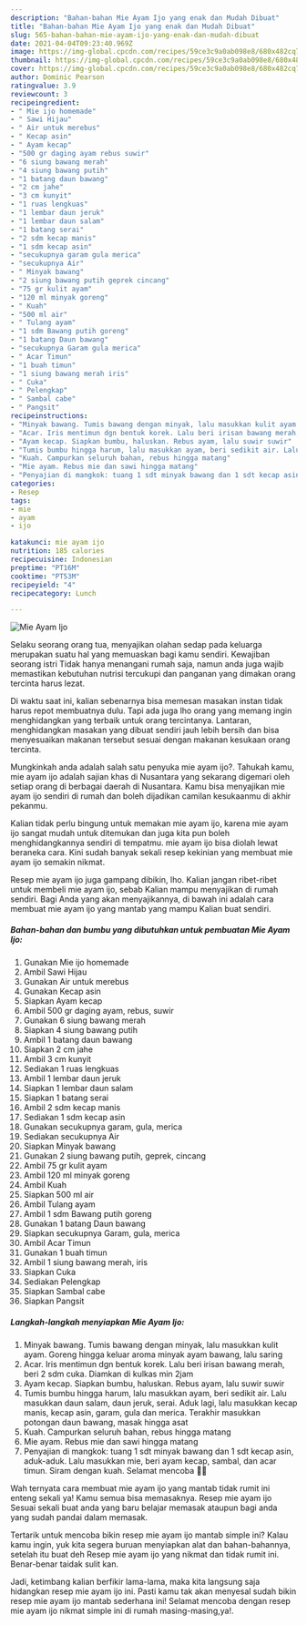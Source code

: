 ```yaml
---
description: "Bahan-bahan Mie Ayam Ijo yang enak dan Mudah Dibuat"
title: "Bahan-bahan Mie Ayam Ijo yang enak dan Mudah Dibuat"
slug: 565-bahan-bahan-mie-ayam-ijo-yang-enak-dan-mudah-dibuat
date: 2021-04-04T09:23:40.969Z
image: https://img-global.cpcdn.com/recipes/59ce3c9a0ab098e8/680x482cq70/mie-ayam-ijo-foto-resep-utama.jpg
thumbnail: https://img-global.cpcdn.com/recipes/59ce3c9a0ab098e8/680x482cq70/mie-ayam-ijo-foto-resep-utama.jpg
cover: https://img-global.cpcdn.com/recipes/59ce3c9a0ab098e8/680x482cq70/mie-ayam-ijo-foto-resep-utama.jpg
author: Dominic Pearson
ratingvalue: 3.9
reviewcount: 3
recipeingredient:
- " Mie ijo homemade"
- " Sawi Hijau"
- " Air untuk merebus"
- " Kecap asin"
- " Ayam kecap"
- "500 gr daging ayam rebus suwir"
- "6 siung bawang merah"
- "4 siung bawang putih"
- "1 batang daun bawang"
- "2 cm jahe"
- "3 cm kunyit"
- "1 ruas lengkuas"
- "1 lembar daun jeruk"
- "1 lembar daun salam"
- "1 batang serai"
- "2 sdm kecap manis"
- "1 sdm kecap asin"
- "secukupnya garam gula merica"
- "secukupnya Air"
- " Minyak bawang"
- "2 siung bawang putih geprek cincang"
- "75 gr kulit ayam"
- "120 ml minyak goreng"
- " Kuah"
- "500 ml air"
- " Tulang ayam"
- "1 sdm Bawang putih goreng"
- "1 batang Daun bawang"
- "secukupnya Garam gula merica"
- " Acar Timun"
- "1 buah timun"
- "1 siung bawang merah iris"
- " Cuka"
- " Pelengkap"
- " Sambal cabe"
- " Pangsit"
recipeinstructions:
- "Minyak bawang. Tumis bawang dengan minyak, lalu masukkan kulit ayam. Goreng hingga keluar aroma minyak ayam bawang, lalu saring"
- "Acar. Iris mentimun dgn bentuk korek. Lalu beri irisan bawang merah, beri 2 sdm cuka. Diamkan di kulkas min 2jam"
- "Ayam kecap. Siapkan bumbu, haluskan. Rebus ayam, lalu suwir suwir"
- "Tumis bumbu hingga harum, lalu masukkan ayam, beri sedikit air. Lalu masukkan daun salam, daun jeruk, serai. Aduk lagi, lalu masukkan kecap manis, kecap asin, garam, gula dan merica. Terakhir masukkan potongan daun bawang, masak hingga asat"
- "Kuah. Campurkan seluruh bahan, rebus hingga matang"
- "Mie ayam. Rebus mie dan sawi hingga matang"
- "Penyajian di mangkok: tuang 1 sdt minyak bawang dan 1 sdt kecap asin, aduk-aduk. Lalu masukkan mie, beri ayam kecap, sambal, dan acar timun. Siram dengan kuah. Selamat mencoba 💚💚"
categories:
- Resep
tags:
- mie
- ayam
- ijo

katakunci: mie ayam ijo 
nutrition: 185 calories
recipecuisine: Indonesian
preptime: "PT16M"
cooktime: "PT53M"
recipeyield: "4"
recipecategory: Lunch

---
```



![Mie Ayam Ijo](https://img-global.cpcdn.com/recipes/59ce3c9a0ab098e8/680x482cq70/mie-ayam-ijo-foto-resep-utama.jpg)

Selaku seorang orang tua, menyajikan olahan sedap pada keluarga merupakan suatu hal yang memuaskan bagi kamu sendiri. Kewajiban seorang istri Tidak hanya menangani rumah saja, namun anda juga wajib memastikan kebutuhan nutrisi tercukupi dan panganan yang dimakan orang tercinta harus lezat.

Di waktu  saat ini, kalian sebenarnya bisa memesan masakan instan tidak harus repot membuatnya dulu. Tapi ada juga lho orang yang memang ingin menghidangkan yang terbaik untuk orang tercintanya. Lantaran, menghidangkan masakan yang dibuat sendiri jauh lebih bersih dan bisa menyesuaikan makanan tersebut sesuai dengan makanan kesukaan orang tercinta. 



Mungkinkah anda adalah salah satu penyuka mie ayam ijo?. Tahukah kamu, mie ayam ijo adalah sajian khas di Nusantara yang sekarang digemari oleh setiap orang di berbagai daerah di Nusantara. Kamu bisa menyajikan mie ayam ijo sendiri di rumah dan boleh dijadikan camilan kesukaanmu di akhir pekanmu.

Kalian tidak perlu bingung untuk memakan mie ayam ijo, karena mie ayam ijo sangat mudah untuk ditemukan dan juga kita pun boleh menghidangkannya sendiri di tempatmu. mie ayam ijo bisa diolah lewat beraneka cara. Kini sudah banyak sekali resep kekinian yang membuat mie ayam ijo semakin nikmat.

Resep mie ayam ijo juga gampang dibikin, lho. Kalian jangan ribet-ribet untuk membeli mie ayam ijo, sebab Kalian mampu menyajikan di rumah sendiri. Bagi Anda yang akan menyajikannya, di bawah ini adalah cara membuat mie ayam ijo yang mantab yang mampu Kalian buat sendiri.

<!--inarticleads1-->

##### Bahan-bahan dan bumbu yang dibutuhkan untuk pembuatan Mie Ayam Ijo:

1. Gunakan  Mie ijo homemade
1. Ambil  Sawi Hijau
1. Gunakan  Air untuk merebus
1. Gunakan  Kecap asin
1. Siapkan  Ayam kecap
1. Ambil 500 gr daging ayam, rebus, suwir
1. Gunakan 6 siung bawang merah
1. Siapkan 4 siung bawang putih
1. Ambil 1 batang daun bawang
1. Siapkan 2 cm jahe
1. Ambil 3 cm kunyit
1. Sediakan 1 ruas lengkuas
1. Ambil 1 lembar daun jeruk
1. Siapkan 1 lembar daun salam
1. Siapkan 1 batang serai
1. Ambil 2 sdm kecap manis
1. Sediakan 1 sdm kecap asin
1. Gunakan secukupnya garam, gula, merica
1. Sediakan secukupnya Air
1. Siapkan  Minyak bawang
1. Gunakan 2 siung bawang putih, geprek, cincang
1. Ambil 75 gr kulit ayam
1. Ambil 120 ml minyak goreng
1. Ambil  Kuah
1. Siapkan 500 ml air
1. Ambil  Tulang ayam
1. Ambil 1 sdm Bawang putih goreng
1. Gunakan 1 batang Daun bawang
1. Siapkan secukupnya Garam, gula, merica
1. Ambil  Acar Timun
1. Gunakan 1 buah timun
1. Ambil 1 siung bawang merah, iris
1. Siapkan  Cuka
1. Sediakan  Pelengkap
1. Siapkan  Sambal cabe
1. Siapkan  Pangsit




<!--inarticleads2-->

##### Langkah-langkah menyiapkan Mie Ayam Ijo:

1. Minyak bawang. Tumis bawang dengan minyak, lalu masukkan kulit ayam. Goreng hingga keluar aroma minyak ayam bawang, lalu saring
1. Acar. Iris mentimun dgn bentuk korek. Lalu beri irisan bawang merah, beri 2 sdm cuka. Diamkan di kulkas min 2jam
1. Ayam kecap. Siapkan bumbu, haluskan. Rebus ayam, lalu suwir suwir
1. Tumis bumbu hingga harum, lalu masukkan ayam, beri sedikit air. Lalu masukkan daun salam, daun jeruk, serai. Aduk lagi, lalu masukkan kecap manis, kecap asin, garam, gula dan merica. Terakhir masukkan potongan daun bawang, masak hingga asat
1. Kuah. Campurkan seluruh bahan, rebus hingga matang
1. Mie ayam. Rebus mie dan sawi hingga matang
1. Penyajian di mangkok: tuang 1 sdt minyak bawang dan 1 sdt kecap asin, aduk-aduk. Lalu masukkan mie, beri ayam kecap, sambal, dan acar timun. Siram dengan kuah. Selamat mencoba 💚💚




Wah ternyata cara membuat mie ayam ijo yang mantab tidak rumit ini enteng sekali ya! Kamu semua bisa memasaknya. Resep mie ayam ijo Sesuai sekali buat anda yang baru belajar memasak ataupun bagi anda yang sudah pandai dalam memasak.

Tertarik untuk mencoba bikin resep mie ayam ijo mantab simple ini? Kalau kamu ingin, yuk kita segera buruan menyiapkan alat dan bahan-bahannya, setelah itu buat deh Resep mie ayam ijo yang nikmat dan tidak rumit ini. Benar-benar taidak sulit kan. 

Jadi, ketimbang kalian berfikir lama-lama, maka kita langsung saja hidangkan resep mie ayam ijo ini. Pasti kamu tak akan menyesal sudah bikin resep mie ayam ijo mantab sederhana ini! Selamat mencoba dengan resep mie ayam ijo nikmat simple ini di rumah masing-masing,ya!.

